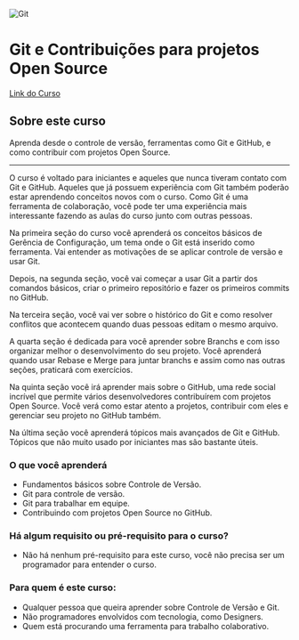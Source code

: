 ![Git](https://i2.wp.com/www.globalemancipation.ngo/wp-content/uploads/2017/09/github-logo.png?ssl=1git)


# Git e Contribuições para projetos Open Source

[Link do Curso](https://www.udemy.com/git-e-github/)

## Sobre este curso
 Aprenda desde o controle de versão, ferramentas como Git e GitHub, e como contribuir com projetos Open Source.

---
O curso é voltado para iniciantes e aqueles que nunca tiveram contato com Git e GitHub. Aqueles que já possuem experiência com Git também poderão estar aprendendo conceitos novos com o curso. Como Git é uma ferramenta de colaboração, você pode ter uma experiência mais interessante fazendo as aulas do curso junto com outras pessoas.

Na primeira seção do curso você aprenderá os conceitos básicos de Gerência de Configuração, um tema onde o Git está inserido como ferramenta. Vai entender as motivações de se aplicar controle de versão e usar Git.

Depois, na segunda seção, você vai começar a usar Git a partir dos comandos básicos, criar o primeiro repositório e fazer os primeiros commits no GitHub. 

Na terceira seção, você vai ver sobre o histórico do Git e como resolver conflitos que acontecem quando duas pessoas editam o mesmo arquivo.

A quarta seção é dedicada para você aprender sobre Branchs e com isso organizar melhor o desenvolvimento do seu projeto. Você aprenderá quando usar Rebase e Merge para juntar branchs e assim como nas outras seções, praticará com exercícios.

Na quinta seção você irá aprender mais sobre o GitHub, uma rede social incrível que permite vários desenvolvedores contribuírem com projetos Open Source. Você verá como estar atento a projetos, contribuir com eles e gerenciar seu projeto no GitHub também.

Na última seção você aprenderá tópicos mais avançados de Git e GitHub. Tópicos que não muito usado por iniciantes mas são bastante úteis.

### O que você aprenderá
- Fundamentos básicos sobre Controle de Versão.
- Git para controle de versão.
- Git para trabalhar em equipe.
- Contribuindo com projetos Open Source no GitHub.

### Há algum requisito ou pré-requisito para o curso?
- Não há nenhum pré-requisito para este curso, você não precisa ser um programador para entender o curso.

### Para quem é este curso:
- Qualquer pessoa que queira aprender sobre Controle de Versão e Git.
- Não programadores envolvidos com tecnologia, como Designers.
- Quem está procurando uma ferramenta para trabalho colaborativo.
